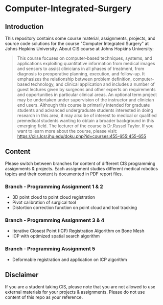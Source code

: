 # Computer-Integrated-Surgery
## Introduction
This repository contains some course material, assignments, projects, and source code solutions for the course "Computer Integrated Surgery" at Johns Hopkins University. 
About CIS course at Johns Hopkins University:
> This course focuses on computer-based techniques, systems, and applications exploiting quantitative information from medical images and sensors to assist clinicians in all phases of treatment, from diagnosis to preoperative planning, execution, and follow-up. It emphasizes the relationship between problem definition, computer-based technology, and clinical application and includes a number of guest lectures given by surgeons and other experts on requirements and opportunities in particular clinical areas. An optional term project may be undertaken under supervision of the instructor and clinician end users. Although this course is primarily intended for graduate students and advanced undergraduate students interested in doing research in this area, it may also be of interest to medical or qualified premedical students wanting to obtain a broader background in this emerging field.
The lecturer of the course is Dr.Russel Taylor. If you want to learn more about the course, please visit: https://ciis.lcsr.jhu.edu/doku.php?id=courses:455-655:455-655

## Content
Please switch between branches for content of different CIS programming assignments & projects.
Each assignment studies different medical robotics topics and their content is documented in PDF report files.
### Branch - Programming Assignment 1 & 2 
- 3D point cloud to point cloud registration
- Pivot calibration of surgical tool
- Distortion correction function on point cloud and tool tracking

### Branch - Programming Assignment 3 & 4
- Iterative Closest Point (ICP) Registration Algorithm on Bone Mesh
- ICP with optimized spatial search algorithm

### Branch - Programming Assignment 5
- Deformable registration and application on ICP algorithm

## Disclaimer
If you are a student taking CIS, please note that you are not allowed to use external materials for your projects & assignments. Please do not use content of this repo as your reference.
